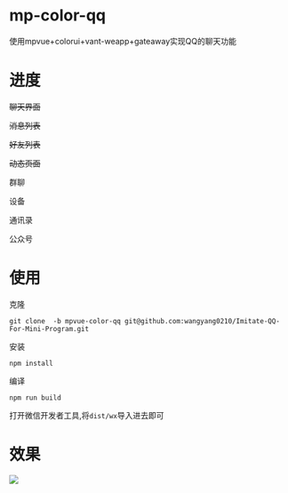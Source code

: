 # mp-color-qq
使用mpvue+colorui+vant-weapp+gateaway实现QQ的聊天功能



# 进度

~~聊天界面~~

~~消息列表~~

~~好友列表~~

~~动态页面~~

群聊

设备

通讯录

公众号



# 使用

克隆

```
git clone  -b mpvue-color-qq git@github.com:wangyang0210/Imitate-QQ-For-Mini-Program.git
```



安装

```
npm install
```



编译

```
npm run build
```



打开微信开发者工具,将`dist/wx`导入进去即可



# 效果

![](http://cache.wangyangyang.vip/QQ.gif)